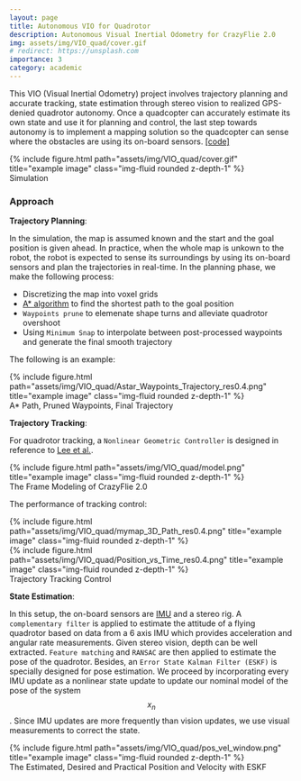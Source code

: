 ```yaml
---
layout: page
title: Autonomous VIO for Quadrotor
description: Autonomous Visual Inertial Odometry for CrazyFlie 2.0  
img: assets/img/VIO_quad/cover.gif
# redirect: https://unsplash.com
importance: 3
category: academic
---
```


This VIO (Visual Inertial Odometry) project involves trajectory planning and accurate tracking, state estimation through stereo vision to realized GPS-denied quadrotor autonomy. Once a quadcopter can accurately estimate its own state and use it for planning and control, the last step towards autonomy is to implement a mapping solution so the quadcopter can sense where the obstacles are using its on-board sensors. [[code]](https://github.com/Alexander-guo/Autonomous-VIO-based-Quadrotor)

<div class="row justify-content-center">
    <div class="col-sm-8">
        {% include figure.html path="assets/img/VIO_quad/cover.gif" title="example image" class="img-fluid rounded z-depth-1" %}
    </div>
</div>
<div class="caption">
    Simulation
</div>

### Approach

__Trajectory Planning__:

In the simulation, the map is assumed known and the start and the goal position is given ahead. In practice, when the whole map is unkown to the robot, the robot is expected to sense its surroundings by using its on-board sensors and plan the trajectories in real-time. In the planning phase, we make the following process:

* Discretizing the map into voxel grids
* [A* algorithm](https://en.wikipedia.org/wiki/A*_search_algorithm) to find the shortest path to the goal position
* `Waypoints prune` to elemenate shape turns and alleviate quadrotor overshoot
* Using `Minimum Snap` to interpolate between post-processed waypoints and generate the final smooth trajectory 

The following is an example: 

<div class="row justify-content-center">
    <div class="col-sm-8">
        {% include figure.html path="assets/img/VIO_quad/Astar_Waypoints_Trajectory_res0.4.png" title="example image" class="img-fluid rounded z-depth-1" %}
    </div>
</div>
<div class="caption">
    A* Path, Pruned Waypoints, Final Trajectory
</div>

__Trajectory Tracking__:

For quadrotor tracking, a `Nonlinear Geometric Controller` is designed in reference to [Lee et al.](https://ieeexplore.ieee.org/abstract/document/5717652?casa_token=81xcTyqJzRgAAAAA:NN2aL4YhOCkf-2vC_k9z8MBSLyr4HkLEU9Ky4y6BZSuoCmUCZ0YlcTQNnkFIsv_lcD3O8vXU4HY).

<div class="row justify-content-center">
    <div class="col-sm-8">
        {% include figure.html path="assets/img/VIO_quad/model.png" title="example image" class="img-fluid rounded z-depth-1" %}
    </div>
</div>
<div class="caption">
    The Frame Modeling of CrazyFlie 2.0 
</div>

The performance of tracking control:
<div class="row justify-content-center">
    <div class="col-sm">
        {% include figure.html path="assets/img/VIO_quad/mymap_3D_Path_res0.4.png" title="example image" class="img-fluid rounded z-depth-1" %}
    </div>
    <div class="col-sm">
        {% include figure.html path="assets/img/VIO_quad/Position_vs_Time_res0.4.png" title="example image" class="img-fluid rounded z-depth-1" %}
    </div> 
</div>
<div class="caption">
    Trajectory Tracking Control 
</div>

__State Estimation__:

In this setup, the on-board sensors are [IMU](https://en.wikipedia.org/wiki/Inertial_measurement_unit) and a stereo rig. A `complementary filter` is applied to estimate the attitude of a flying quadrotor based on data from a 6 axis IMU which provides acceleration and angular rate measurements. Given stereo vision, depth can be well extracted. `Feature matching` and `RANSAC` are then applied to estimate the pose of the quadrotor. Besides, an `Error State Kalman Filter (ESKF)` is specially designed for pose estimation. We proceed by incorporating every IMU update as a nonlinear state update to update our nominal model of the pose of the system $$ x_n $$. Since IMU updates are more frequently than vision updates, we use visual measurements to correct the state.

<div class="row justify-content-center">
    <div class="col-sm-8">
        {% include figure.html path="assets/img/VIO_quad/pos_vel_window.png" title="example image" class="img-fluid rounded z-depth-1" %}
    </div>
</div>
<div class="caption">
    The Estimated, Desired and Practical Position and Velocity with ESKF 
</div>